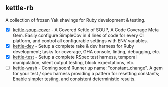 ## kettle-rb

A collection of frozen Yak shavings for Ruby development & testing.

- [x] [kettle-soup-cover][kettle-soup-cover] - A Covered Kettle of SOUP, A Code Coverage Meta Gem. Easily configure SimpleCov in 4 lines of code for every CI platform, and control all configurable settings with ENV variables.
- [x] [kettle-dev][kettle-dev] - Setup a complete rake & dev harness for Ruby development; tasks for coverage, GHA console, linting, debugging, etc.
- [x] [kettle-test][kettle-test] - Setup a complete RSpec test harness, temporal manipulation, silent output testing, block expectations, etc.
- [ ] [kettle-wash][kettle-wash] - Coming soon! Runner up name: "constant_change". A gem for your test / spec harness providing a pattern for resetting constants; Enable simpler testing, and consistent deterministic results.

[kettle-dev]: https://github.com/kettle-rb/kettle-dev
[kettle-test]: https://github.com/kettle-rb/kettle-test
[kettle-wash]: https://github.com/kettle-rb/kettle-wash
[kettle-soup-cover]: https://github.com/kettle-rb/kettle-soup-cover
